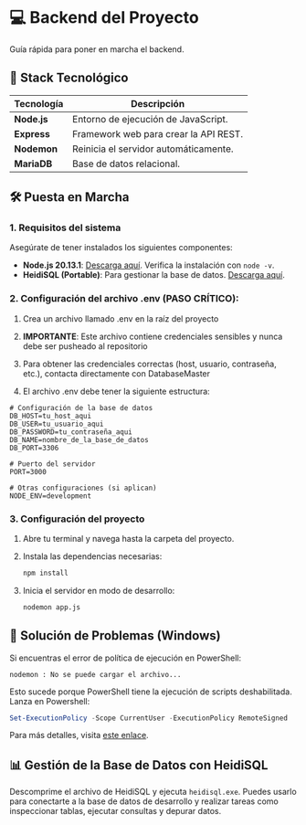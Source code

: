 # 💻 Backend del Proyecto

Guía rápida para poner en marcha el backend.

## 🚀 Stack Tecnológico

| Tecnología | Descripción |
|------------|-------------|
| **Node.js** | Entorno de ejecución de JavaScript. |
| **Express** | Framework web para crear la API REST. |
| **Nodemon** | Reinicia el servidor automáticamente. |
| **MariaDB** | Base de datos relacional. |

## 🛠️ Puesta en Marcha

### 1. Requisitos del sistema

Asegúrate de tener instalados los siguientes componentes:

- **Node.js 20.13.1**: [Descarga aquí](https://nodejs.org/download/release/v20.13.1/node-v20.13.1-x64.msi). Verifica la instalación con `node -v`.
- **HeidiSQL (Portable)**: Para gestionar la base de datos. [Descarga aquí](https://www.heidisql.com/downloads/releases/HeidiSQL_12.11_64_Portable.zip).

### 2. Configuración del archivo .env (PASO CRÍTICO):
1. Crea un archivo llamado .env en la raíz del proyecto

2. **IMPORTANTE**: Este archivo contiene credenciales sensibles y nunca debe ser pusheado al repositorio

3. Para obtener las credenciales correctas (host, usuario, contraseña, etc.), contacta directamente con DatabaseMaster

4. El archivo .env debe tener la siguiente estructura:

```
# Configuración de la base de datos
DB_HOST=tu_host_aqui
DB_USER=tu_usuario_aqui
DB_PASSWORD=tu_contraseña_aqui
DB_NAME=nombre_de_la_base_de_datos
DB_PORT=3306

# Puerto del servidor
PORT=3000

# Otras configuraciones (si aplican)
NODE_ENV=development
```

### 3. Configuración del proyecto

1. Abre tu terminal y navega hasta la carpeta del proyecto.

2. Instala las dependencias necesarias:
   ```bash
   npm install
   ```

3. Inicia el servidor en modo de desarrollo:
   ```bash
   nodemon app.js
   ```

## 🚨 Solución de Problemas (Windows)

Si encuentras el error de política de ejecución en PowerShell:

```
nodemon : No se puede cargar el archivo...
```

Esto sucede porque PowerShell tiene la ejecución de scripts deshabilitada. Lanza en Powershell:

```powershell
Set-ExecutionPolicy -Scope CurrentUser -ExecutionPolicy RemoteSigned
```

Para más detalles, visita [este enlace](https://www.cdmon.com/es/blog/la-ejecucion-de-scripts-esta-deshabilitada-en-este-sistema-te-contamos-como-actuar).

## 📊 Gestión de la Base de Datos con HeidiSQL

Descomprime el archivo de HeidiSQL y ejecuta `heidisql.exe`. Puedes usarlo para conectarte a la base de datos de desarrollo y realizar tareas como inspeccionar tablas, ejecutar consultas y depurar datos.
